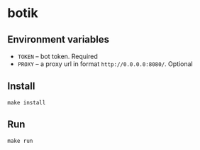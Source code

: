 # botik

## Environment variables
- `TOKEN` – bot token. Required
- `PROXY` – a proxy url in format `http://0.0.0.0:8080/`. Optional

## Install
`make install`

## Run
`make run`

